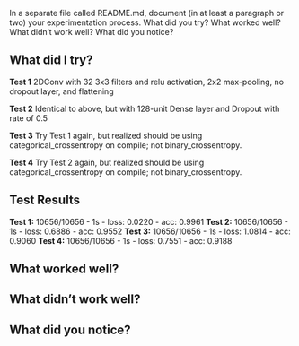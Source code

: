 In a separate file called README.md, document (in at least a paragraph or two) your experimentation process. What did you try? What worked well? What didn’t work well? What did you notice?

## What did I try?
**Test 1**
2DConv with 32 3x3 filters and relu activation, 2x2 max-pooling, no dropout layer, and flattening

**Test 2**
Identical to above, but with 128-unit Dense layer and Dropout with rate of 0.5

**Test 3**
Try Test 1 again, but realized should be using categorical_crossentropy on compile; not binary_crossentropy.

**Test 4**
Try Test 2 again, but realized should be using categorical_crossentropy on compile; not binary_crossentropy.



## Test Results
**Test 1:** 10656/10656 - 1s - loss: 0.0220 - acc: 0.9961
**Test 2:** 10656/10656 - 1s - loss: 0.6886 - acc: 0.9552
**Test 3:** 10656/10656 - 1s - loss: 1.0814 - acc: 0.9060
**Test 4:** 10656/10656 - 1s - loss: 0.7551 - acc: 0.9188


## What worked well? 

## What didn’t work well? 

## What did you notice?
